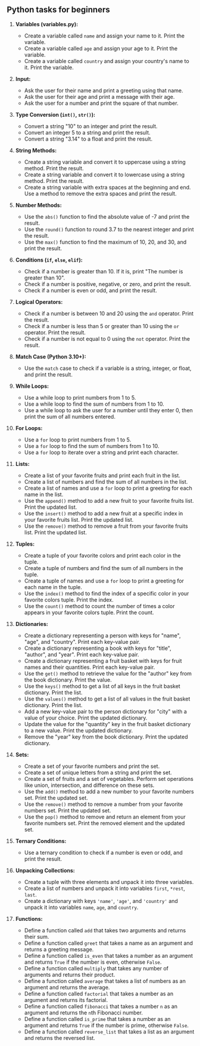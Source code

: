 ## Python tasks for beginners 
1. **Variables (variables.py):**
   - Create a variable called `name` and assign your name to it. Print the variable.
   - Create a variable called `age` and assign your age to it. Print the variable.
   - Create a variable called `country` and assign your country's name to it. Print the variable.

2. **Input:**
   - Ask the user for their name and print a greeting using that name.
   - Ask the user for their age and print a message with their age.
   - Ask the user for a number and print the square of that number.

3. **Type Conversion (`int()`, `str()`):**
   - Convert a string "10" to an integer and print the result.
   - Convert an integer 5 to a string and print the result.
   - Convert a string "3.14" to a float and print the result.

4. **String Methods:**
   - Create a string variable and convert it to uppercase using a string method. Print the result.
   - Create a string variable and convert it to lowercase using a string method. Print the result.
   - Create a string variable with extra spaces at the beginning and end. Use a method to remove the extra spaces and print the result.

5. **Number Methods:**
   - Use the `abs()` function to find the absolute value of -7 and print the result.
   - Use the `round()` function to round 3.7 to the nearest integer and print the result.
   - Use the `max()` function to find the maximum of 10, 20, and 30, and print the result.

6. **Conditions (`if`, `else`, `elif`):**
   - Check if a number is greater than 10. If it is, print "The number is greater than 10".
   - Check if a number is positive, negative, or zero, and print the result.
   - Check if a number is even or odd, and print the result.

7. **Logical Operators:**
   - Check if a number is between 10 and 20 using the `and` operator. Print the result.
   - Check if a number is less than 5 or greater than 10 using the `or` operator. Print the result.
   - Check if a number is not equal to 0 using the `not` operator. Print the result.

8. **Match Case (Python 3.10+):**
   - Use the `match` case to check if a variable is a string, integer, or float, and print the result.

9. **While Loops:**
    - Use a while loop to print numbers from 1 to 5.
    - Use a while loop to find the sum of numbers from 1 to 10.
    - Use a while loop to ask the user for a number until they enter 0, then print the sum of all numbers entered.

10. **For Loops:**
    - Use a `for` loop to print numbers from 1 to 5.
    - Use a `for` loop to find the sum of numbers from 1 to 10.
    - Use a `for` loop to iterate over a string and print each character.

11. **Lists:**
    - Create a list of your favorite fruits and print each fruit in the list.
    - Create a list of numbers and find the sum of all numbers in the list.
    - Create a list of names and use a `for` loop to print a greeting for each name in the list.
    - Use the `append()` method to add a new fruit to your favorite fruits list. Print the updated list.
    - Use the `insert()` method to add a new fruit at a specific index in your favorite fruits list. Print the updated list.
    - Use the `remove()` method to remove a fruit from your favorite fruits list. Print the updated list.

12. **Tuples:**
    - Create a tuple of your favorite colors and print each color in the tuple.
    - Create a tuple of numbers and find the sum of all numbers in the tuple.
    - Create a tuple of names and use a `for` loop to print a greeting for each name in the tuple.
    - Use the `index()` method to find the index of a specific color in your favorite colors tuple. Print the index.
    - Use the `count()` method to count the number of times a color appears in your favorite colors tuple. Print the count.

13. **Dictionaries:**
    - Create a dictionary representing a person with keys for "name", "age", and "country". Print each key-value pair.
    - Create a dictionary representing a book with keys for "title", "author", and "year". Print each key-value pair.
    - Create a dictionary representing a fruit basket with keys for fruit names and their quantities. Print each key-value pair.
    - Use the `get()` method to retrieve the value for the "author" key from the book dictionary. Print the value.
    - Use the `keys()` method to get a list of all keys in the fruit basket dictionary. Print the list.
    - Use the `values()` method to get a list of all values in the fruit basket dictionary. Print the list.
    - Add a new key-value pair to the person dictionary for "city" with a value of your choice. Print the updated dictionary.
    - Update the value for the "quantity" key in the fruit basket dictionary to a new value. Print the updated dictionary.
    - Remove the "year" key from the book dictionary. Print the updated dictionary.

14. **Sets:**
    - Create a set of your favorite numbers and print the set.
    - Create a set of unique letters from a string and print the set.
    - Create a set of fruits and a set of vegetables. Perform set operations like union, intersection, and difference on these sets.
    - Use the `add()` method to add a new number to your favorite numbers set. Print the updated set.
    - Use the `remove()` method to remove a number from your favorite numbers set. Print the updated set.
    - Use the `pop()` method to remove and return an element from your favorite numbers set. Print the removed element and the updated set.

15. **Ternary Conditions:**
    - Use a ternary condition to check if a number is even or odd, and print the result.

16. **Unpacking Collections:**
    - Create a tuple with three elements and unpack it into three variables.
    - Create a list of numbers and unpack it into variables `first`, `*rest`, `last`.
    - Create a dictionary with keys `'name'`, `'age'`, and `'country'` and unpack it into variables `name`, `age`, and `country`.
    
17. **Functions:**
    - Define a function called `add` that takes two arguments and returns their sum.
    - Define a function called `greet` that takes a name as an argument and returns a greeting message.
    - Define a function called `is_even` that takes a number as an argument and returns `True` if the number is even, otherwise `False`.
    - Define a function called `multiply` that takes any number of arguments and returns their product.
    - Define a function called `average` that takes a list of numbers as an argument and returns the average.
    - Define a function called `factorial` that takes a number as an argument and returns its factorial.
    - Define a function called `fibonacci` that takes a number `n` as an argument and returns the `n`th Fibonacci number.
    - Define a function called `is_prime` that takes a number as an argument and returns `True` if the number is prime, otherwise `False`.
    - Define a function called `reverse_list` that takes a list as an argument and returns the reversed list.
